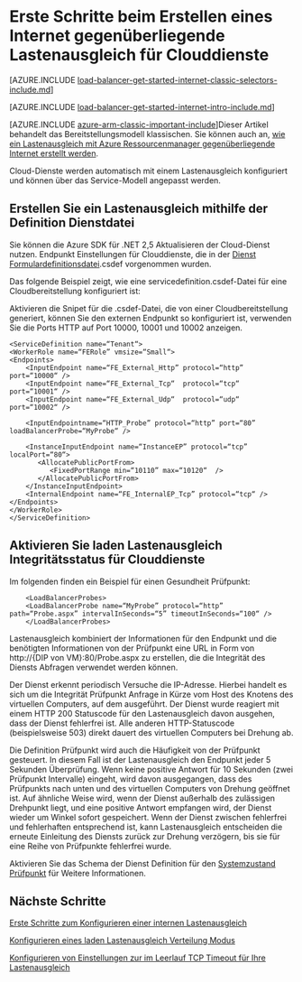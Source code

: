 <properties
   pageTitle="Erste Schritte beim Erstellen einer gegenüberliegende Lastenausgleich in der klassischen Bereitstellung Modell für Cloud-Diensten mit Internet | Microsoft Azure"
   description="Informationen Sie zum Erstellen eines Internet gegenüberliegende Lastenausgleich im Modell zur klassischen Bereitstellung für Clouddienste"
   services="load-balancer"
   documentationCenter="na"
   authors="sdwheeler"
   manager="carmonm"
   editor=""
   tags="azure-service-management"
/>
<tags
   ms.service="load-balancer"
   ms.devlang="na"
   ms.topic="get-started-article"
   ms.tgt_pltfrm="na"
   ms.workload="infrastructure-services"
   ms.date="03/17/2016"
   ms.author="sewhee" />

# <a name="get-started-creating-an-internet-facing-load-balancer-for-cloud-services"></a>Erste Schritte beim Erstellen eines Internet gegenüberliegende Lastenausgleich für Clouddienste

[AZURE.INCLUDE [load-balancer-get-started-internet-classic-selectors-include.md](../../includes/load-balancer-get-started-internet-classic-selectors-include.md)]

[AZURE.INCLUDE [load-balancer-get-started-internet-intro-include.md](../../includes/load-balancer-get-started-internet-intro-include.md)]

[AZURE.INCLUDE [azure-arm-classic-important-include](../../includes/azure-arm-classic-important-include.md)]Dieser Artikel behandelt das Bereitstellungsmodell klassischen. Sie können auch an, [wie ein Lastenausgleich mit Azure Ressourcenmanager gegenüberliegende Internet erstellt werden](load-balancer-get-started-internet-arm-cli.md).

Cloud-Dienste werden automatisch mit einem Lastenausgleich konfiguriert und können über das Service-Modell angepasst werden.

## <a name="create-a-load-balancer-using-the-service-definition-file"></a>Erstellen Sie ein Lastenausgleich mithilfe der Definition Dienstdatei

Sie können die Azure SDK für .NET 2,5 Aktualisieren der Cloud-Dienst nutzen. Endpunkt Einstellungen für Clouddienste, die in der [Dienst Formulardefinitionsdatei](https://msdn.microsoft.com/library/azure/gg557553.aspx).csdef vorgenommen wurden.

Das folgende Beispiel zeigt, wie eine servicedefinition.csdef-Datei für eine Cloudbereitstellung konfiguriert ist:

Aktivieren die Snipet für die .csdef-Datei, die von einer Cloudbereitstellung generiert, können Sie den externen Endpunkt so konfiguriert ist, verwenden Sie die Ports HTTP auf Port 10000, 10001 und 10002 anzeigen.


    <ServiceDefinition name=“Tenant“>
    <WorkerRole name=“FERole” vmsize=“Small“>
    <Endpoints>
        <InputEndpoint name=“FE_External_Http” protocol=“http” port=“10000“ />
        <InputEndpoint name=“FE_External_Tcp“  protocol=“tcp“  port=“10001“ />
        <InputEndpoint name=“FE_External_Udp“  protocol=“udp“  port=“10002“ />

        <InputEndpointname=“HTTP_Probe” protocol=“http” port=“80” loadBalancerProbe=“MyProbe“ />

        <InstanceInputEndpoint name=“InstanceEP” protocol=“tcp” localPort=“80“>
           <AllocatePublicPortFrom>
              <FixedPortRange min=“10110” max=“10120“  />
           </AllocatePublicPortFrom>
        </InstanceInputEndpoint>
        <InternalEndpoint name=“FE_InternalEP_Tcp” protocol=“tcp“ />
    </Endpoints>
    </WorkerRole>
    </ServiceDefinition>




## <a name="check-load-balancer-health-status-for-cloud-services"></a>Aktivieren Sie laden Lastenausgleich Integritätsstatus für Clouddienste


Im folgenden finden ein Beispiel für einen Gesundheit Prüfpunkt:

        <LoadBalancerProbes>
        <LoadBalancerProbe name=“MyProbe” protocol=“http” path=“Probe.aspx” intervalInSeconds=“5” timeoutInSeconds=“100“ />
        </LoadBalancerProbes>

Lastenausgleich kombiniert der Informationen für den Endpunkt und die benötigten Informationen von der Prüfpunkt eine URL in Form von http://{DIP von VM}:80/Probe.aspx zu erstellen, die die Integrität des Diensts Abfragen verwendet werden können.

Der Dienst erkennt periodisch Versuche die IP-Adresse. Hierbei handelt es sich um die Integrität Prüfpunkt Anfrage in Kürze vom Host des Knotens des virtuellen Computers, auf dem ausgeführt.
Der Dienst wurde reagiert mit einem HTTP 200 Statuscode für den Lastenausgleich davon ausgehen, dass der Dienst fehlerfrei ist. Alle anderen HTTP-Statuscode (beispielsweise 503) direkt dauert des virtuellen Computers bei Drehung ab.

Die Definition Prüfpunkt wird auch die Häufigkeit von der Prüfpunkt gesteuert. In diesem Fall ist der Lastenausgleich den Endpunkt jeder 5 Sekunden Überprüfung. Wenn keine positive Antwort für 10 Sekunden (zwei Prüfpunkt Intervalle) eingeht, wird davon ausgegangen, dass des Prüfpunkts nach unten und des virtuellen Computers von Drehung geöffnet ist. Auf ähnliche Weise wird, wenn der Dienst außerhalb des zulässigen Drehpunkt liegt, und eine positive Antwort empfangen wird, der Dienst wieder um Winkel sofort gespeichert. Wenn der Dienst zwischen fehlerfrei und fehlerhaften entsprechend ist, kann Lastenausgleich entscheiden die erneute Einleitung des Diensts zurück zur Drehung verzögern, bis sie für eine Reihe von Prüfpunkte fehlerfrei wurde.

Aktivieren Sie das Schema der Dienst Definition für den [Systemzustand Prüfpunkt](https://msdn.microsoft.com/library/azure/jj151530.aspx) für Weitere Informationen.

## <a name="next-steps"></a>Nächste Schritte

[Erste Schritte zum Konfigurieren einer internen Lastenausgleich](load-balancer-get-started-ilb-arm-ps.md)

[Konfigurieren eines laden Lastenausgleich Verteilung Modus](load-balancer-distribution-mode.md)

[Konfigurieren von Einstellungen zur im Leerlauf TCP Timeout für Ihre Lastenausgleich](load-balancer-tcp-idle-timeout.md)

